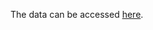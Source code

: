 The data can be accessed [here](https://drive.google.com/drive/folders/1irnMGAmz1NIYafGjPHrhWsIrxhhOXG5A?usp=sharing).